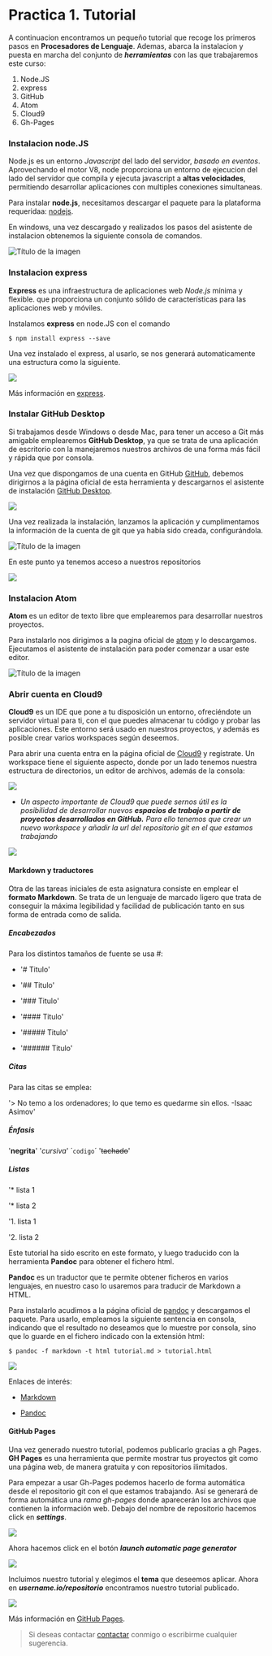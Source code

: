 # Practica 1. Tutorial  

A continuacion encontramos un pequeño tutorial que recoge los primeros pasos en **Procesadores de Lenguaje**. Ademas, abarca la instalacion y puesta en marcha del conjunto de ***herramientas*** con las que trabajaremos este curso:

  1. Node.JS
  2. express
  3. GitHub
  4. Atom
  5. Cloud9
  6. Gh-Pages


### Instalacion node.JS

  Node.js es un entorno *Javascript* del lado del servidor, *basado en eventos*. Aprovechando el motor V8, node proporciona un entorno de ejecucion del lado del servidor que compila y ejecuta javascript a **altas velocidades**, permitiendo desarrollar aplicaciones con multiples conexiones simultaneas.

  Para instalar **node.js**, necesitamos descargar el paquete para la plataforma requeridaa:  [nodejs](https://nodejs.org/en/).

 En windows, una vez descargado y realizados los pasos del asistente de instalacion obtenemos la siguiente consola de comandos.

 ![](http://i64.tinypic.com/11qps9d.png "Título de la imagen")


### Instalacion express

  **Express** es una infraestructura de aplicaciones web *Node.js* mínima y flexible. que proporciona un conjunto sólido de características para las aplicaciones web y móviles.

  Instalamos **express** en node.JS con el comando

  ```
  $ npm install express --save
  ```

  Una vez instalado el express, al usarlo, se nos generará automaticamente una estructura como la siguiente.

  ![](http://i68.tinypic.com/16ay8zr.png)

  Más información en [express](http://expressjs.com/).


### Instalar GitHub Desktop

  Si trabajamos desde Windows o desde Mac, para tener un acceso a Git más amigable emplearemos **GitHub Desktop**, ya que se trata de una aplicación de escritorio con la manejaremos nuestros archivos de una forma más fácil y rápida que por consola.

  Una vez que dispongamos de una cuenta en GitHub [GitHub](https://github.com/), debemos dirigirnos a la página oficial de esta herramienta y descargarnos el asistente de instalación [GitHub Desktop](https://desktop.github.com/).

  ![](http://i64.tinypic.com/xrby8.png)

  Una vez realizada la instalación, lanzamos la aplicación y cumplimentamos la información de la cuenta de git que ya había sido creada, configurándola.

  ![](http://i64.tinypic.com/20ivvv6.png "Título de la imagen")

  En este punto ya tenemos acceso a nuestros repositorios

  ![](http://i66.tinypic.com/2mzl3wp.png)

### Instalacion Atom

  **Atom** es un  editor de texto libre que emplearemos para desarrollar nuestros proyectos.

  Para instalarlo nos dirigimos a la pagina oficial de [atom](https://atom.io/) y lo descargamos. Ejecutamos el asistente de instalación para poder comenzar a usar este editor.

  ![](http://i65.tinypic.com/2wextvc.jpg "Título de la imagen")

### Abrir cuenta en Cloud9

  **Cloud9** es un IDE que pone a tu disposición un entorno, ofreciéndote un servidor virtual para ti, con el que puedes almacenar tu código y probar las aplicaciones. Este entorno será usado en nuestros proyectos, y además es posible crear varios workspaces según deseemos.

  Para abrir una cuenta entra en la página oficial de [Cloud9](https://c9.io) y regístrate. Un workspace tiene el siguiente aspecto, donde por un lado tenemos nuestra estructura de directorios, un editor de archivos, además de la consola:

  ![](http://i64.tinypic.com/xehqhj.png)

  * *Un aspecto importante de Cloud9 que puede sernos útil es la posibilidad de desarrollar nuevos* ***espacios de trabajo a partir de proyectos desarrollados en GitHub.*** *Para ello tenemos que crear un nuevo workspace y añadir la url del repositorio git en el que estamos trabajando*

  ![](http://i66.tinypic.com/10gh502.png)

#### Markdown y traductores

Otra de las tareas iniciales de esta asignatura consiste en emplear el **formato Markdown**. Se trata de un lenguaje de marcado ligero que trata de conseguir la máxima legibilidad y facilidad de publicación tanto en sus forma de entrada como de salida.

##### Encabezados

Para los distintos tamaños de fuente se usa #:

  * '# Titulo'

  * '## Titulo'

  * '### Titulo'

  * '#### Titulo'

  * '##### Titulo'

  * '###### Titulo'

##### Citas

Para las citas se emplea:

 '> No temo a los ordenadores; lo que temo es quedarme sin ellos. -Isaac Asimov'

##### Énfasis

'**negrita**' '*cursiva*' ´`codigo`´ '~~tachado~~'

##### Listas

'* lista 1

'* lista 2

'1. lista 1

'2. lista 2

Este tutorial ha sido escrito en este formato, y luego traducido con la herramienta **Pandoc** para obtener el fichero html.

**Pandoc** es un traductor que te permite obtener ficheros en varios lenguajes, en nuestro caso lo usaremos para traducir de Markdown a HTML.

Para instalarlo acudimos a la página oficial de [pandoc](https://github.com/jgm/pandoc/releases/tag/1.16.0.2) y descargamos el paquete. Para usarlo, empleamos la siguiente sentencia en consola, indicando que el resultado no deseamos que lo muestre por consola, sino que lo guarde en el fichero indicado con la extensión html:

```
$ pandoc -f markdown -t html tutorial.md > tutorial.html
```
![](http://i65.tinypic.com/jrpn3d.png)

Enlaces de interés:

* [Markdown](https://en.wikipedia.org/wiki/Markdown)

* [Pandoc](http://pandoc.org/)

#### GitHub Pages

Una vez generado nuestro tutorial, podemos publicarlo gracias a gh Pages. **GH Pages** es una herramienta que permite mostrar tus proyectos git como una página web, de manera gratuita y con repositorios ilimitados.

Para empezar a usar Gh-Pages podemos hacerlo de forma automática desde el repositorio git con el que estamos trabajando. Así se generará de forma automática una *rama gh-pages* donde aparecerán los archivos que contienen la información web. Debajo del nombre de repositorio hacemos click en ***settings***.

![](http://i68.tinypic.com/103vptc.png)

Ahora hacemos click en el botón ***launch automatic page generator***

![](http://i65.tinypic.com/16iw4kg.png)

Incluimos nuestro tutorial y elegimos el **tema** que deseemos aplicar. Ahora en ***username.io/repositorio*** encontramos nuestro tutorial publicado.

![](http://i66.tinypic.com/10yl3k5.png)

Más información en [GitHub Pages](https://pages.github.com/).

> Si deseas contactar [contactar](https://plus.google.com/u/1/108254120853355124901) conmigo o escribirme cualquier sugerencia.
